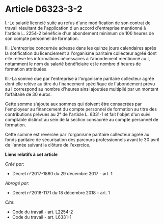 # Article D6323-3-2

I.-Le salarié licencié suite au refus d'une modification de son contrat de travail résultant de l'application d'un accord
d'entreprise mentionné à l'article L. 2254-2 bénéficie d'un abondement minimum de 100 heures de son compte personnel de
formation. 

II.-L'entreprise concernée adresse dans les quinze jours calendaires après la notification du licenciement à l'organisme
paritaire collecteur agréé dont elle relève les informations nécessaires à l'abondement mentionné au I, notamment le nom du
salarié bénéficiaire et le nombre d'heures de formation attribuées. 

III.-La somme due par l'entreprise à l'organisme paritaire collecteur agréé dont elle relève au titre du financement
spécifique de l'abondement prévu au I correspond au nombre d'heures ainsi ajoutées multiplié par un montant forfaitaire de 30
euros. 

Cette somme s'ajoute aux sommes qui doivent être consacrées par l'employeur au financement du compte personnel de formation
au titre des contributions prévues au 2° de l'article L. 6331-1 et fait l'objet d'un suivi comptable distinct au sein de la
section consacrée au compte personnel de formation. 

Cette somme est reversée par l'organisme paritaire collecteur agréé au fonds paritaire de sécurisation des parcours
professionnels avant le 30 avril de l'année suivant la clôture de l'exercice.

**Liens relatifs à cet article**

_Créé par_:

  - Décret n°2017-1880 du 29 décembre 2017 - art. 1

_Abrogé par_:

  - Décret n°2018-1171 du 18 décembre 2018 - art. 1

_Cite_:

  - Code du travail - art. L2254-2
  - Code du travail - art. L6331-1
